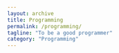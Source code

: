 ```yaml
---
layout: archive
title: Programming
permalink: /programming/
tagline: "To be a good programmer"
category: "Programming"
---
```

